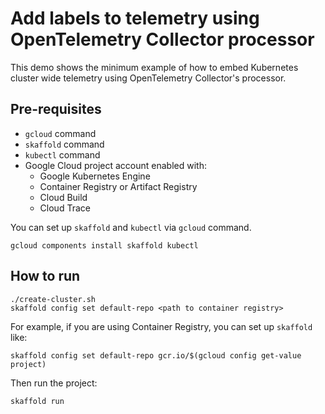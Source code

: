 # Add labels to telemetry using OpenTelemetry Collector processor

This demo shows the minimum example of how to embed Kubernetes cluster wide telemetry using OpenTelemetry Collector's processor.

## Pre-requisites

* `gcloud` command
* `skaffold` command
* `kubectl` command
* Google Cloud project account enabled with:
  * Google Kubernetes Engine
  * Container Registry or Artifact Registry
  * Cloud Build
  * Cloud Trace

You can set up `skaffold` and `kubectl` via `gcloud` command.

```
gcloud components install skaffold kubectl
```

## How to run

```
./create-cluster.sh
skaffold config set default-repo <path to container registry>
```

For example, if you are using Container Registry, you can set up `skaffold` like:

```
skaffold config set default-repo gcr.io/$(gcloud config get-value project)
```

Then run the project:

```
skaffold run
```
